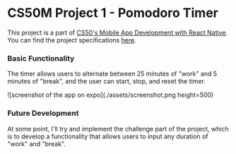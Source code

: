 
# CS50M Project 1 - Pomodoro Timer

This project is a part of [CS50's Mobile App Development with React Native](https://www.edx.org/course/cs50s-mobile-app-development-with-react-native). You can find the project specifications [here](https://docs.cs50.net/mobile/2020/x/projects/1/project1.html).

### Basic Functionality

The timer allows users to alternate between 25 minutes of "work" and 5 minutes of "break", and the user can start, stop, and reset the timer.

![screenshot of the app on expo](./assets/screenshot.png height=500)

### Future Development

At some point, I'll try and implement the challenge part of the project, which is to develop a functionality that allows users to input any duration of "work" and "break".
